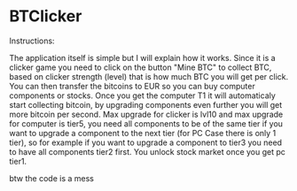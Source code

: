 # BTClicker
Instructions:

The application itself is simple but I will explain how it works. Since it is a clicker game you need to click on the button "Mine BTC" to collect BTC, based on clicker strength (level) that is how much BTC you will get per click. You can then transfer the bitcoins to EUR so you can buy computer components or stocks. Once you get the computer T1 it will automaticaly start collecting bitcoin, by upgrading components even further you will get more bitcoin per second. Max upgrade for clicker is lvl10 and max upgrade for computer is tier5, you need all components to be of the same tier if you want to upgrade a component to the next tier (for PC Case there is only 1 tier), so for example if you want to upgrade a component to tier3 you need to have all components tier2 first. You unlock stock market once you get pc tier1.

btw the code is a mess

